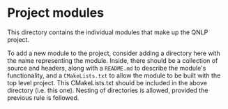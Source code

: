 # Project modules

This directory contains the individual modules that make up the QNLP project.

To add a new module to the project, consider adding a directory here with the name representing the module. Inside, there should be a collection of source and headers, along with a `README.md` to describe the module's functionality, and a `CMakeLists.txt` to allow the module to be built with the top level project. This CMakeLists.txt should be included in the above directory (i.e. this one). Nesting of directories is allowed, provided the previous rule is followed.